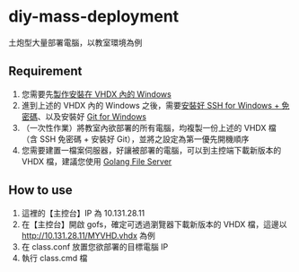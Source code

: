 # diy-mass-deployment
 土炮型大量部署電腦，以教室環境為例

## Requirement
1. 您需要先[製作安裝在 VHDX 內的 Windows](./WIN2VHDX.md)
2. 進到上述的 VHDX 內的 Windows 之後，需要[安裝好 SSH for Windows + 免密碼](./WINSSH_NOPASS.md)、以及安裝好 [Git for Windows](https://git-scm.com/)
3. （一次性作業）將教室內欲部署的所有電腦，均複製一份上述的 VHDX 檔（含 SSH 免密碼 + 安裝好 Git），並將之設定為第一優先開機順序
4. 您需要建置一檔案伺服器，好讓被部署的電腦，可以到主控端下載新版本的 VHDX 檔，建議您使用 [Golang File Server](https://github.com/oneleo/gofs)

## How to use
1. 這裡的【主控台】IP 為 10.131.28.11
2. 在【主控台】開啟 gofs，確定可透過瀏覽器下載新版本的 VHDX 檔，這邊以 http://10.131.28.11/MYVHD.vhdx 為例
3. 在 class.conf 放置您欲部署的目標電腦 IP
4. 執行 class.cmd 檔